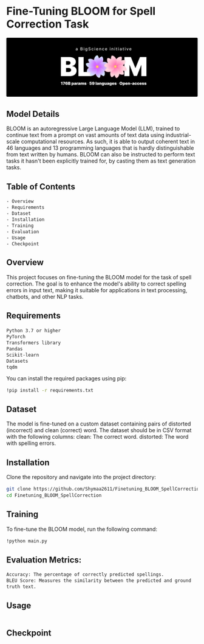# Fine-Tuning BLOOM for Spell Correction Task

![Model](media/model.png)

## Model Details
BLOOM is an autoregressive Large Language Model (LLM), trained to continue text from a prompt on vast amounts of text data using industrial-scale computational resources. As such, it is able to output coherent text in 46 languages and 13 programming languages that is hardly distinguishable from text written by humans. BLOOM can also be instructed to perform text tasks it hasn't been explicitly trained for, by casting them as text generation tasks.

## Table of Contents
    - Overview 
    - Requirements
    - Dataset
    - Installation
    - Training
    - Evaluation
    - Usage
    - Checkpoint

## Overview

This project focuses on fine-tuning the BLOOM model for the task of spell correction. The goal 
is to enhance the model's ability to correct spelling errors in input text, making it suitable for applications in text processing, chatbots, and other NLP tasks.
 

## Requirements

    Python 3.7 or higher
    PyTorch
    Transformers library
    Pandas
    Scikit-learn
    Datasets
    tqdm
You can install the required packages using pip:
``` bash
!pip install -r requirements.txt
```

## Dataset

The model is fine-tuned on a custom dataset containing pairs of distorted (incorrect) and clean (correct) word. The dataset should be in CSV format with the following columns:
    clean: The correct word.
    distorted: The word with spelling errors.

## Installation

Clone the repository and navigate into the project directory:
```bash
git clone https://github.com/Shymaa2611/Finetuning_BLOOM_SpellCorrection.git
cd Finetuning_BLOOM_SpellCorrection 
```

## Training

To fine-tune the BLOOM model, run the following command:
``` bash 
!python main.py

```

## Evaluation Metrics:

    Accuracy: The percentage of correctly predicted spellings.
    BLEU Score: Measures the similarity between the predicted and ground truth text.

## Usage

``` python


```


## Checkpoint